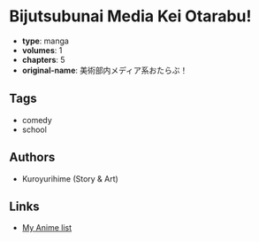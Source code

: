 # Bijutsubunai Media Kei Otarabu!

-   **type**: manga
-   **volumes**: 1
-   **chapters**: 5
-   **original-name**: 美術部内メディア系おたらぶ！

## Tags

-   comedy
-   school

## Authors

-   Kuroyurihime (Story & Art)

## Links

-   [My Anime list](https://myanimelist.net/manga/18314/Bijutsubunai_Media_Kei_Otarabu)
